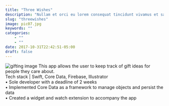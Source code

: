 ```yaml
---
title: "Three Wishes"
description: "Nullam et orci eu lorem consequat tincidunt vivamus et sagittis magna sed nunc rhoncus condimentum sem. In efficitur ligula tate urna. Maecenas massa sed magna lacinia magna pellentesque lorem ipsum dolor. Nullam et orci eu lorem consequat tincidunt. Vivamus et sagittis tempus."
slug: "threewishes"
image: pic07.jpg
keywords: ""
categories: 
    - ""
    - ""
date: 2017-10-31T22:42:51-05:00
draft: false
---
```

![gifting image](/img/Gifting4.png)
This app allows the user to keep track of gift ideas for people they care about. <br />
Tech stack | Swift, Core Data, Firebase, Illustrator <br />
• Sole developer with a deadline of 2 weeks <br />
• Implemented Core Data as a framework to manage objects and persist the data <br />
• Created a widget and watch extension to accompany the app <br />
